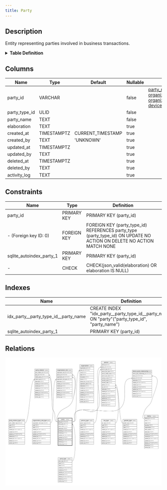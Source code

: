 ```yaml
---
title: Party
---
```


## Description

Entity representing parties involved in business transactions.

<details>
<summary><strong>Table Definition</strong></summary>

```sql
CREATE TABLE "party" (
    "party_id" VARCHAR PRIMARY KEY NOT NULL,
    "party_type_id" ULID NOT NULL,
    "party_name" TEXT NOT NULL,
    "elaboration" TEXT CHECK(json_valid(elaboration) OR elaboration IS NULL),
    "created_at" TIMESTAMPTZ DEFAULT CURRENT_TIMESTAMP,
    "created_by" TEXT DEFAULT 'UNKNOWN',
    "updated_at" TIMESTAMPTZ,
    "updated_by" TEXT,
    "deleted_at" TIMESTAMPTZ,
    "deleted_by" TEXT,
    "activity_log" TEXT,
    FOREIGN KEY("party_type_id") REFERENCES "party_type"("party_type_id")
)
```

</details>

## Columns

| Name          | Type        | Default           | Nullable | Children                                                                                                                                                                                    | Parents                     | Comment                                                 |
| ------------- | ----------- | ----------------- | -------- | ------------------------------------------------------------------------------------------------------------------------------------------------------------------------------------------- | --------------------------- | ------------------------------------------------------- |
| party_id      | VARCHAR     |                   | false    | [party_relation](/docs/standard-library/rssd-schema/party_relation) [person](/docs/standard-library/rssd-schema/person) [organization](/docs/standard-library/rssd-schema/organization) [organization_role](/docs/standard-library/rssd-schema/organization_role) [device_party_relationship](/docs/standard-library/rssd-schema/device_party_relationship) |                             | {"isSqlDomainZodDescrMeta":true,"isVarChar":true}       |
| party_type_id | ULID        |                   | false    |                                                                                                                                                                                             | [party_type](/docs/standard-library/rssd-schema/party_type) | {"isSqlDomainZodDescrMeta":true,"isUlid":true}          |
| party_name    | TEXT        |                   | false    |                                                                                                                                                                                             |                             | The name of the party                                   |
| elaboration   | TEXT        |                   | true     |                                                                                                                                                                                             |                             | Any elaboration needed for the party.                   |
| created_at    | TIMESTAMPTZ | CURRENT_TIMESTAMP | true     |                                                                                                                                                                                             |                             |                                                         |
| created_by    | TEXT        | 'UNKNOWN'         | true     |                                                                                                                                                                                             |                             |                                                         |
| updated_at    | TIMESTAMPTZ |                   | true     |                                                                                                                                                                                             |                             |                                                         |
| updated_by    | TEXT        |                   | true     |                                                                                                                                                                                             |                             |                                                         |
| deleted_at    | TIMESTAMPTZ |                   | true     |                                                                                                                                                                                             |                             |                                                         |
| deleted_by    | TEXT        |                   | true     |                                                                                                                                                                                             |                             |                                                         |
| activity_log  | TEXT        |                   | true     |                                                                                                                                                                                             |                             | {"isSqlDomainZodDescrMeta":true,"isJsonSqlDomain":true} |

## Constraints

| Name                     | Type        | Definition                                                                                                           |
| ------------------------ | ----------- | -------------------------------------------------------------------------------------------------------------------- |
| party_id                 | PRIMARY KEY | PRIMARY KEY (party_id)                                                                                               |
| - (Foreign key ID: 0)    | FOREIGN KEY | FOREIGN KEY (party_type_id) REFERENCES party_type (party_type_id) ON UPDATE NO ACTION ON DELETE NO ACTION MATCH NONE |
| sqlite_autoindex_party_1 | PRIMARY KEY | PRIMARY KEY (party_id)                                                                                               |
| -                        | CHECK       | CHECK(json_valid(elaboration) OR elaboration IS NULL)                                                                |

## Indexes

| Name                                 | Definition                                                                                    |
| ------------------------------------ | --------------------------------------------------------------------------------------------- |
| idx_party__party_type_id__party_name | CREATE INDEX "idx_party__party_type_id__party_name" ON "party"("party_type_id", "party_name") |
| sqlite_autoindex_party_1             | PRIMARY KEY (party_id)                                                                        |

## Relations

![er](../../../../../assets/images/content/docs/standard-library/rssd-schema/party.svg)
